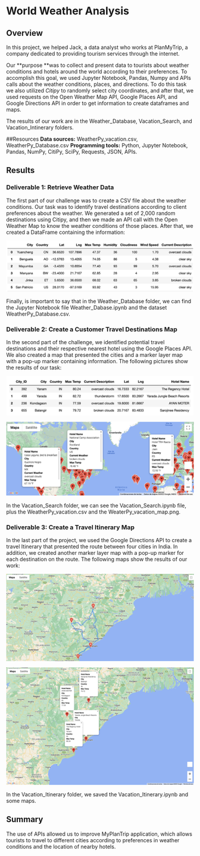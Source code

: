 # World Weather Analysis

## Overview

In this project, we helped Jack, a data analyst who works at PlanMyTrip,  a company dedicated to providing tourism services through the internet.

Our **purpose **was to collect and present data to tourists about weather conditions and hotels around the world according to their preferences. To accomplish this goal, we used Jupyter Notebook, Pandas, Numpy and APIs calls about the weather conditions, places, and directions. To do this task we also utilized _Citipy_ to randomly select city coordinates, and after that, we used requests on the Open Weather Map API, Google Places API, and Google Directions API in order to get information to create dataframes and maps.

The results of our work are in the Weather_Database, Vacation_Search, and Vacation_Intinerary folders.

##Resources
**Data sources:** WeatherPy_vacation.csv, WeatherPy_Database.csv
**Programming tools:** Python, Jupyter Notebook, Pandas, NumPy, CitiPy, SciPy, Requests, JSON, APIs.

## Results
### Deliverable 1: Retrieve Weather Data
The first part of our challenge was to create a CSV file about the weather conditions. Our task was to identify travel destinations according to client preferences about the weather. We generated a set of 2,000 random destinations using Citipy, and then we made an API call with the Open Weather Map to know the weather conditions of those places. After that, we created a DataFrame containing the information:

![Alt text](/Resources/1dataframe.png "imagen1")

Finally, is important to say that in the Weather_Database folder, we can find the Jupyter Notebook file Weather_Dabase.ipynb and the dataset WeatherPy_Database.csv.

### Deliverable 2: Create a Customer Travel Destinations Map

In the second part of the challenge, we identified potential travel destinations and their respective nearest hotel using the Google Places API. We also created a map that presented the cities and a marker layer map with a pop-up marker containing information. The following pictures show the results of our task:

![Alt text](/Resources/df_hotels.png "imagen2")

![Alt text](/Vacation_Search/WeatherPy_vacation_map.png "imagen3")

In the Vacation_Search folder, we can see the Vacation_Search.ipynb file, plus the WeatherPy_vacation.csv and the WeaterPy_vacation_map.png.

### Deliverable 3: Create a Travel Itinerary Map

In the last part of the project,  we used the Google Directions API to create a travel Itinerary that presented the route between four cities in India. In addition, we created another marker layer map with a pop-up marker for each destination on the route.
The following maps show the results of our work:

![Alt text](/Vacation_Itinerary/WeatherPy_travel_map.png "imagen4")

![Alt text](/Vacation_Itinerary/WeatherPy_travel_map_markers.png "imagen5")

In the Vacation_Itinerary folder, we saved the Vacation_Itinerary.ipynb and some maps.

## Summary

The use of APIs allowed us to improve MyPlanTrip application, which allows tourists to travel to different cities according to preferences in weather conditions and the location of nearby hotels.
